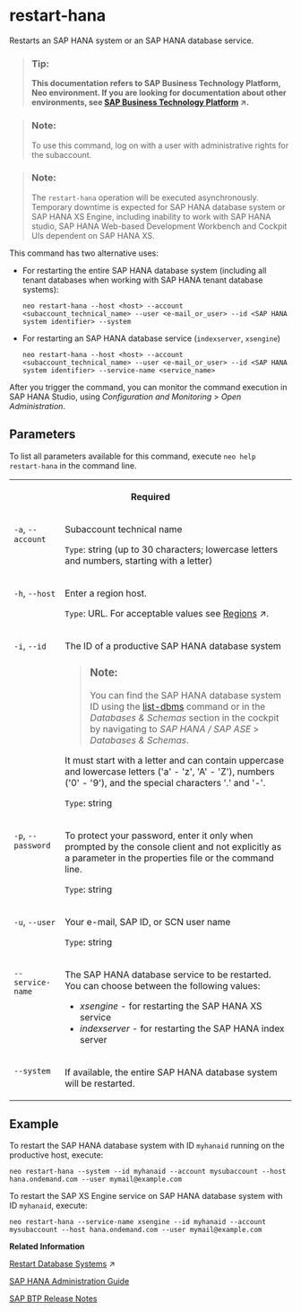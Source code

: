 <!-- loio6b5dea07d9fe42b5b8e355f33a208bb0 -->

# restart-hana

Restarts an SAP HANA system or an SAP HANA database service.



> ### Tip:  
> **This documentation refers to SAP Business Technology Platform, Neo environment. If you are looking for documentation about other environments, see [SAP Business Technology Platform](https://help.sap.com/viewer/65de2977205c403bbc107264b8eccf4b/Cloud/en-US/6a2c1ab5a31b4ed9a2ce17a5329e1dd8.html "SAP Business Technology Platform (SAP BTP) is an integrated offering comprised of four technology portfolios: database and data management, application development and integration, analytics, and intelligent technologies. The platform offers users the ability to turn data into business value, compose end-to-end business processes, and build and extend SAP applications quickly.") :arrow_upper_right:.**



> ### Note:  
> To use this command, log on with a user with administrative rights for the subaccount.

> ### Note:  
> The `restart-hana` operation will be executed asynchronously. Temporary downtime is expected for SAP HANA database system or SAP HANA XS Engine, including inability to work with SAP HANA studio, SAP HANA Web-based Development Workbench and Cockpit UIs dependent on SAP HANA XS.

This command has two alternative uses:

-   For restarting the entire SAP HANA database system \(including all tenant databases when working with SAP HANA tenant database systems\):

    ```
    neo restart-hana --host <host> --account <subaccount_technical_name> --user <e-mail_or_user> --id <SAP HANA system identifier> --system
    ```

-   For restarting an SAP HANA database service \(`indexserver`, `xsengine`\)

    ```
    neo restart-hana --host <host> --account <subaccount_technical_name> --user <e-mail_or_user> --id <SAP HANA system identifier> --service-name <service_name>
    ```


After you trigger the command, you can monitor the command execution in SAP HANA Studio, using *Configuration and Monitoring* \> *Open Administration*.



## Parameters



To list all parameters available for this command, execute `neo help restart-hana` in the command line.


<table>
<tr>
<th valign="top" colspan="2">

Required



</th>
</tr>
<tr>
<td valign="top">

`-a`, `--account`



</td>
<td valign="top">

Subaccount technical name

`Type`: string \(up to 30 characters; lowercase letters and numbers, starting with a letter\)



</td>
</tr>
<tr>
<td valign="top">

`-h`, `--host`



</td>
<td valign="top">

Enter a region host.

`Type`: URL. For acceptable values see [Regions](https://help.sap.com/viewer/65de2977205c403bbc107264b8eccf4b/Cloud/en-US/350356d1dc314d3199dca15bd2ab9b0e.html "You can deploy applications in different regions. Each region represents a geographical location (for example, Europe, US East) where applications, data, or services are hosted.") :arrow_upper_right:.



</td>
</tr>
<tr>
<td valign="top">

`-i`, `--id`



</td>
<td valign="top">

The ID of a productive SAP HANA database system

> ### Note:  
> You can find the SAP HANA database system ID using the [list-dbms](list-dbms-1ea1771.md) command or in the *Databases & Schemas* section in the cockpit by navigating to *SAP HANA / SAP ASE* \> *Databases & Schemas*.

It must start with a letter and can contain uppercase and lowercase letters \('a' - 'z', 'A' - 'Z'\), numbers \('0' - '9'\), and the special characters '.' and '-'.

`Type`: string



</td>
</tr>
<tr>
<td valign="top">

`-p`, `--password`



</td>
<td valign="top">

To protect your password, enter it only when prompted by the console client and not explicitly as a parameter in the properties file or the command line.

`Type`: string



</td>
</tr>
<tr>
<td valign="top">

`-u`, `--user`



</td>
<td valign="top">

Your e-mail, SAP ID, or SCN user name

`Type`: string



</td>
</tr>
<tr>
<td valign="top">

`--service-name`



</td>
<td valign="top">

The SAP HANA database service to be restarted. You can choose between the following values:

-   *xsengine* - for restarting the SAP HANA XS service
-   *indexserver* - for restarting the SAP HANA index server



</td>
</tr>
<tr>
<td valign="top">

`--system`



</td>
<td valign="top">

If available, the entire SAP HANA database system will be restarted.



</td>
</tr>
</table>



## Example

To restart the SAP HANA database system with ID `myhanaid` running on the productive host, execute:

```
neo restart-hana --system --id myhanaid --account mysubaccount --host hana.ondemand.com --user mymail@example.com
```

To restart the SAP XS Engine service on SAP HANA database system with ID `myhanaid`, execute:

```
neo restart-hana --service-name xsengine --id myhanaid --account mysubaccount --host hana.ondemand.com --user mymail@example.com
```

**Related Information**  


[Restart Database Systems](https://help.sap.com/viewer/3fa880aa54b74110ae99ad01503fcd60/Cloud/en-US/10a8b11bdd9c4a84a26e00ec98b54e97.html "Restart your database systems in the Neo environment using the SAP BTP cockpit.") :arrow_upper_right:

[SAP HANA Administration Guide](https://help.sap.com/viewer/6b94445c94ae495c83a19646e7c3fd56/1.0.12/en-US)

[SAP BTP Release Notes](http://scn.sap.com/docs/DOC-28833)

